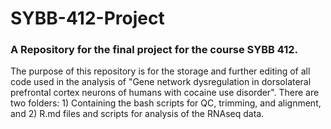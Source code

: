 # SYBB-412-Project
### A Repository for the final project for the course SYBB 412.

The purpose of this repository is for the storage and further editing of all code used in the analysis of "Gene network dysregulation in dorsolateral prefrontal cortex neurons of humans with cocaine use disorder". There are two folders: 1) Containing the bash scripts for QC, trimming, and alignment, and 2) R.md files and scripts for analysis of the RNAseq data. 
